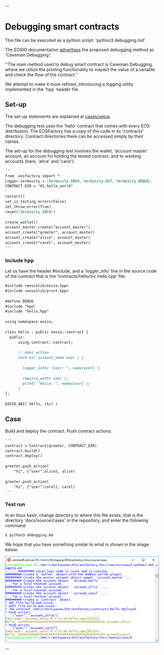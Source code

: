 '''
# Debugging smart contracts

This file can be executed as a python script: 
'python3 debugging.md'.

The EOSIO documentation <a href="https://eosio-cpp.readme.io/docs/debugging">advertises</a> the proposed debugging method as 'Caveman 
Debugging':

''The main method used to debug smart contract is Caveman Debugging, where we 
utilize the printing functionality to inspect the value of a variable and check 
the flow of the contract.''

We attempt to make it more refined, introducing a logging utility implemented 
in the 'hpp` header file.
</pre>

## Set-up

The set-up statements are explained at <a href="setup.html">cases/setup</a>.

The debugging test uses the 'hello' contract that comes with every EOS 
distribution. The EOSFactory has a copy of the code in its 'contracts' 
directory. Contract directories there can be accessed simply by their names.

The set-up for the debugging test involves the wallet, 'account master' account, 
an account for holding the tested contract, and to working accounts (here, 
'alice' and 'carol').

```md
'''
from  eosfactory import *
Logger.verbosity = [Verbosity.INFO, Verbosity.OUT, Verbosity.DEBUG]
CONTRACT_DIR = "01_hello_world"

restart()
set_is_testing_errors(False)
set_throw_error(True)
reset([Verbosity.INFO]) 

create_wallet()
account_master_create("account_master")
account_create("greeter", account_master)
account_create("alice", account_master)
account_create("carol", account_master)
'''
```
### Include hpp

Let us have the header #include, and a 'logger_info' line in the source 
code of the contract that is the 'contracts/hello/src.hello.cpp' file:

```md
#include <eosiolib/eosio.hpp>
#include <eosiolib/print.hpp>

#define DEBUG
#include "hpp"
#include "hello.hpp" 

using namespace eosio;

class hello : public eosio::contract {
  public:
      using contract::contract; 

      // @abi action 
      void hi( account_name user ) {

        logger_info( "user: ", name{user} );

        require_auth( user );
        print( "Hello, ", name{user} );
      }
};

EOSIO_ABI( hello, (hi) )
```

## Case

Build and deploy the contract. Push contract actions:

```md
'''
contract = Contract(greeter, CONTRACT_DIR)
contract.build()
contract.deploy()

greeter.push_action(
    "hi", {"user":alice}, alice)

greeter.push_action(
    "hi", {"user":carol}, carol)
'''
```

### Test run

In an linux bash, change directory to where this file exists, that is the 
directory 'docs/source/cases' in the repository, and enter the following 
command:

```md
$ python3 debugging.md
```

We hope that you have something similar to what is shown in the image below.

<img src="debugging.png" 
    onerror="this.src='../../../source/cases/debugging.png'" width="720px"/>

'''
